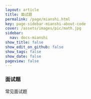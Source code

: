 ```yaml
---
layout: article
title: 面试题
permalink: /page/mianshi.html
key: page-sidebar-mianshi-about-code
cover: /assets/images/pic/math.jpg
sidebar:
  nav: docs-mianshi
show_title: false
show_edit_on_github: false
show_tags: false
show_date: false
pageview: false
---
```


<style>
  .hero-example p {
    margin: .5rem 0;
  }
  .hero-example--height {
    height: 500px;
  }
  .hero-fill-example {
    background-color: #ccc;
  }
  .hero-fill-example--dark {
    background-color: #123;
  }
  .hero-bg-image-example {
    background-image: url("/docs/assets/images/cover3.jpg");
  }
  .hero-bg-image-example--linear-gradient {
    background-image: linear-gradient(135deg, rgba(255, 69, 0, .5), rgba(255, 197, 0, .2)), url("/docs/assets/images/cover1.jpg");
  }
</style>

<div class="hero hero-example hero--dark hero-bg-image-example my-3">
  <div class="hero__content">
    <h3>面试题</h3>
    <p>常见面试题</p>
  </div>
</div>
